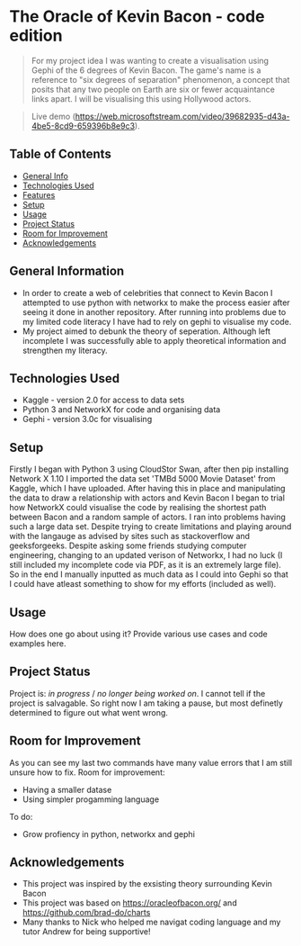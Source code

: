 # The Oracle of Kevin Bacon - code edition
> For my project idea I was wanting to create a visualisation using Gephi of the 6 degrees of Kevin Bacon. The game's name is a reference to "six degrees of separation" phenomenon, a concept that posits that any two people on Earth are six or fewer acquaintance links apart. I will be visualising this using Hollywood actors. 

> Live demo (https://web.microsoftstream.com/video/39682935-d43a-4be5-8cd9-659396b8e9c3). 

## Table of Contents
* [General Info](#general-information)
* [Technologies Used](#technologies-used)
* [Features](#features)
* [Setup](#setup)
* [Usage](#usage)
* [Project Status](#project-status)
* [Room for Improvement](#room-for-improvement)
* [Acknowledgements](#acknowledgements)


## General Information
- In order to create a web of celebrities that connect to Kevin Bacon I attempted to use python with networkx to make the process easier after seeing it done in another repository. After running into problems due to my limited code literacy I have had to rely on gephi to visualise my code. 
- My project aimed to debunk the theory of seperation. Although left incomplete I was successfully able to apply theoretical information and strengthen my literacy.


## Technologies Used
- Kaggle - version 2.0 for access to data sets
- Python 3 and NetworkX for code and organising data
- Gephi - version 3.0c for visualising 


## Setup

Firstly I began with Python 3 using CloudStor Swan, after then pip installing Network X 1.10 I imported the data set 'TMBd 5000 Movie Dataset' from Kaggle, which I have uploaded. After having this in place and manipulating the data to draw a relationship with actors and Kevin Bacon I began to trial how NetworkX could visualise the code by realising the shortest path between Bacon and a random sample of actors. I ran into problems having such a large data set. Despite trying to create limitations and playing around with the langauge as advised by sites such as stackoverflow and geeksforgeeks. Despite asking some friends studying computer engineering, changing to an updated verison of Networkx, I had no luck (I still included my incomplete code via PDF, as it is an extremely large file). So in the end I manually inputted as much data as I could into Gephi so that I could have atleast something to show for my efforts (included as well).

## Usage
How does one go about using it?
Provide various use cases and code examples here.

## Project Status
Project is: _in progress_ / _no longer being worked on_. 
I cannot tell if the project is salvagable. So right now I am taking a pause, but most definetly determined to figure out what went wrong.


## Room for Improvement
As you can see my last two commands have many value errors that I am still unsure how to fix. 
Room for improvement:
- Having a smaller datase
- Using simpler progamming language

To do:
- Grow profiency in python, networkx and gephi

## Acknowledgements
- This project was inspired by the exsisting theory surrounding Kevin Bacon
- This project was based on https://oracleofbacon.org/ and https://github.com/brad-do/charts
- Many thanks to Nick who helped me navigat coding language and my tutor Andrew for being supportive!
